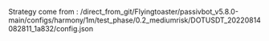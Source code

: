 Strategy come from : /direct_from_git/Flyingtoaster/passivbot_v5.8.0-main/configs/harmony/1m/test_phase/0.2_mediumrisk/DOTUSDT_20220814082811_1a832/config.json